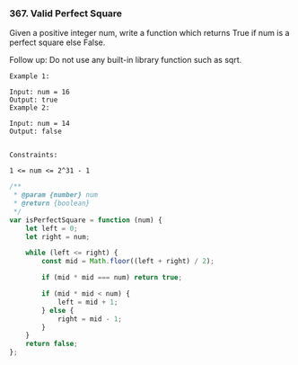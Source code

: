 ### 367. Valid Perfect Square

Given a positive integer num, write a function which returns True if num is a perfect square else False.

Follow up: Do not use any built-in library function such as sqrt.

```
Example 1:

Input: num = 16
Output: true
Example 2:

Input: num = 14
Output: false


Constraints:

1 <= num <= 2^31 - 1
```

```js
/**
 * @param {number} num
 * @return {boolean}
 */
var isPerfectSquare = function (num) {
	let left = 0;
	let right = num;

	while (left <= right) {
		const mid = Math.floor((left + right) / 2);

		if (mid * mid === num) return true;

		if (mid * mid < num) {
			left = mid + 1;
		} else {
			right = mid - 1;
		}
	}
	return false;
};
```
